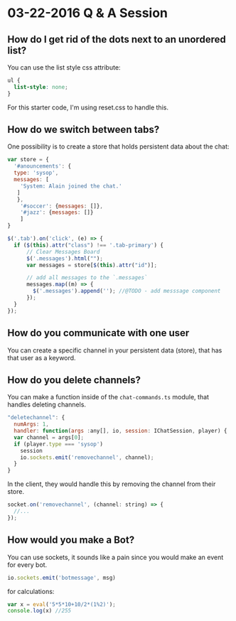 # 03-22-2016 Q & A Session

## How do I get rid of the dots next to an unordered list?

You can use the list style css attribute:

```css
ul {
  list-style: none;
}
```

For this starter code, I'm using reset.css to handle this. 

## How do we switch between tabs?

One possibility is to create a store that holds persistent data about the chat:

```javascript
var store = {
  '#anouncements': {
  type: 'sysop',
  messages: [
    'System: Alain joined the chat.'
   ]
   },
    '#soccer': {messages: []},
    '#jazz': {messages: []}
    ]
}

$('.tab').on('click', (e) => {
  if ($(this).attr("class") !== '.tab-primary') {
      // Clear Messages Board
      $('.messages').html("");
      var messages = store[$(this).attr("id")];

      // add all messages to the `.messages`
      messages.map((m) => {
        $('.messages').append(''); //@TODO - add messsage component
      });
  }
});
```

## How do you communicate with one user

You can create a specific channel in your persistent data (store), that has that user as a keyword.

## How do you delete channels?

You can make a function inside of the `chat-commands.ts` module, that handles deleting channels.

```javascript
"deletechannel": {
  numArgs: 1,
  handler: function(args :any[], io, session: IChatSession, player) {
  var channel = args[0];
  if (player.type === 'sysop')
    session
    io.sockets.emit('removechannel', channel);
  }
}
```

In the client, they would handle this by removing the channel from their store.

```javascript
socket.on('removechannel', (channel: string) => {
  //...
});
```

## How would you make a Bot?

You can use sockets, it sounds like a pain since you would make an event for every bot.

```javascript
io.sockets.emit('botmessage', msg)
```

for calculations:

```javascript
var x = eval('5*5*10+10/2*(1%2)');
console.log(x) //255
```
